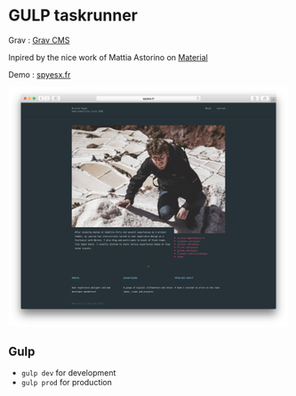 # GULP taskrunner

Grav : [Grav CMS](https://getgrav.org/)

Inpired by the nice work of Mattia Astorino on [Material](http://equinusocio.github.io/material-theme/)

Demo : [spyesx.fr](http://spyesx.fr)

![Screenshot](https://raw.githubusercontent.com/spyesx/grav-theme-material/master/dist/screenshot.png "Screenshot")



## Gulp
* ``gulp dev`` for development
* ``gulp prod`` for production
